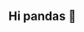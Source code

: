 ## Hi pandas 👋

<!--

**Here are some ideas to get you started:**

🙋‍♀️ Pandascrow is a Fraud free haven for every transaction in Africa
🌈 Getting Involved in Pandascrow is relatively easy. You can contribute as; Idealist, Designer, Coder, and Tester. 
👩‍💻 Useful resources - Our Doc is no secret, find it here - https://github.com/Circlepandaa/Documentation
🍿 Fun facts - Oh! We're a Nigerian community, we Cherish Jellof rice and dodo 😎
🧙 Remember, you can do mighty things with the power of love, kindness, experience and communication.
-->
